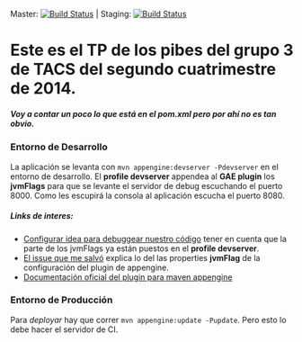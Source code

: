 Master: [![Build Status](https://travis-ci.org/charlyraffellini/toma-y-daca.svg?branch=master)](https://travis-ci.org/charlyraffellini/toma-y-daca) | Staging: [![Build Status](https://travis-ci.org/charlyraffellini/toma-y-daca.svg?branch=staging)](https://travis-ci.org/charlyraffellini/toma-y-daca)

# Este es el TP de los pibes del grupo 3 de TACS del segundo cuatrimestre de 2014.

##### Voy a contar un poco lo que está en el pom.xml pero por ahí no es tan obvio.

### Entorno de Desarrollo

La aplicación se levanta con `mvn appengine:devserver -Pdevserver` en el entorno de desarrollo.
El **profile devserver** appendea al **GAE plugin** los **jvmFlags** para que se levante el servidor de debug escuchando el puerto 8000.
Como les escupirá la consola al aplicación escucha el puerto 8080.

##### Links de interes:
- [Configurar idea para debuggear nuestro código](http://stackoverflow.com/questions/18684618/how-can-i-debug-a-java-google-app-engine-app-in-idea-while-using-the-gae-maven-p) tener en cuenta que la parte de los jvmFlags ya están puestos en el **profile devserver**.
- [El issue que me salvó](http://code.google.com/p/maven-gae-plugin/issues/detail?id=42) explica lo del las properties **jvmFlag** de la configuración del plugin de appengine.
- [Documentación oficial del plugin para maven appengine](https://developers.google.com/appengine/docs/java/tools/maven?hl=es)

### Entorno de Producción

Para _deployar_ hay que correr `mvn appengine:update -Pupdate`. Pero esto lo debe hacer el servidor de CI.
